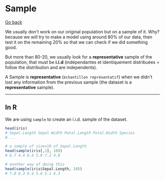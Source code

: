 # Sample

[Go back](..)

We usually don't work on our original population
but on a sample of it. Why? because we will try to make
a model using around 80% of our data, then test it on the
remaining 20% so that we can check if we did something good.

But more than 80-20, we usually look for a
**representative** sample of the population, that must
be **i.i.d** (indépendantes et identiquement distribuées =
follow the distribution and are independents).

A Sample is **representative** (`échantillon représentatif`) when we didn't lost any
information from the previous sample (the dataset is a
**representative** sample).

<hr class="sr">

## In R

We are using ``sample`` to create an i.i.d.
sample of the dataset.

```r
head(iris)
# Sepal.Length Sepal.Width Petal.Length Petal.Width Species
# ...

# a sample of size=10 of Sepal.Length
head(sample(iris[,1], 10))
# 6.7 4.4 6.4 5.8 7.2 4.8

# another way of doing this
head(sample(iris$Sepal.Length, 10))
# 7.0 6.3 6.4 5.6 5.1 6.3
```